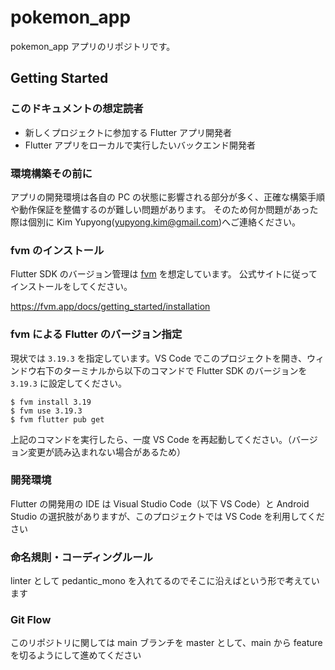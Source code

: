 # pokemon_app

pokemon_app アプリのリポジトリです。

## Getting Started

### このドキュメントの想定読者

- 新しくプロジェクトに参加する Flutter アプリ開発者
- Flutter アプリをローカルで実行したいバックエンド開発者

### 環境構築その前に

アプリの開発環境は各自の PC の状態に影響される部分が多く、正確な構築手順や動作保証を整備するのが難しい問題があります。
そのため何か問題があった際は個別に Kim Yupyong(yupyong.kim@gmail.com)へご連絡ください。

### fvm のインストール

Flutter SDK のバージョン管理は [fvm](https://fvm.app/) を想定しています。
公式サイトに従ってインストールをしてください。

https://fvm.app/docs/getting_started/installation

### fvm による Flutter のバージョン指定

現状では `3.19.3` を指定しています。VS Code でこのプロジェクトを開き、ウィンドウ右下のターミナルから以下のコマンドで Flutter SDK のバージョンを `3.19.3` に設定してください。

```
$ fvm install 3.19
$ fvm use 3.19.3
$ fvm flutter pub get
```

上記のコマンドを実行したら、一度 VS Code を再起動してください。（バージョン変更が読み込まれない場合があるため）

### 開発環境

Flutter の開発用の IDE は Visual Studio Code（以下 VS Code）と Android Studio の選択肢がありますが、このプロジェクトでは VS Code を利用してください

### 命名規則・コーディングルール

linter として pedantic_mono を入れてるのでそこに沿えばという形で考えています

### Git Flow

このリポジトリに関しては main ブランチを master として、main から feature を切るようにして進めてください
